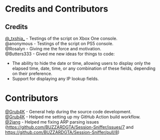 # Credits and Contributors

## Credits

[@\_txshia\_](https://instagram.com/_txshia_) - Testings of the script on Xbox One console.  
@anonymous - Testings of the script on PS5 console.  
@Rosalyn - Giving me the force and motivation.  
@Butters333 - Gived me new ideas for things to code:
  - The ability to hide the date or time, allowing users to display only the elapsed time, date, time, or any combination of these fields, depending on their preference.
  - Support for displaying any IP lookup fields.

# Contributors

[@Grub4K](https://github.com/Grub4K) - General help during the source code development.  
[@Grub4K](https://github.com/Grub4K) - Helped me setting up my GitHub Action build workflow.  
[@2jang](https://github.com/2jang) - Helped me fixing ARP parsing issues (https://github.com/BUZZARDGTA/Session-Sniffer/issues/7 and https://github.com/BUZZARDGTA/Session-Sniffer/pull/8)
